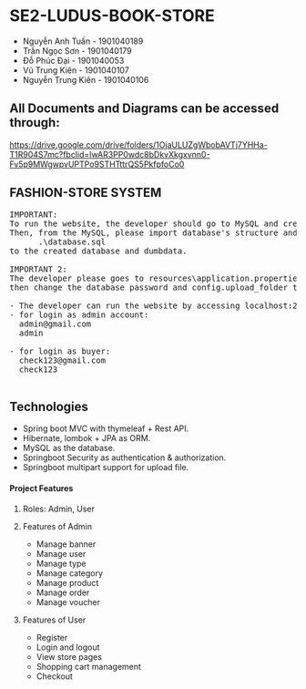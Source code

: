 # SE2-LUDUS-BOOK-STORE
<ul>
    <li>Nguyễn Anh Tuấn - 1901040189</li>
    <li>Trần Ngọc Sơn - 1901040179</li>
    <li>Đỗ Phúc Đại - 1901040053</li>
    <li>Vũ Trung Kiên - 1901040107</li>
    <li>Nguyễn Trung Kiên - 1901040106</li>
</ul>

## All Documents and Diagrams can be accessed through:
https://drive.google.com/drive/folders/1OjaULUZgWbobAVTj7YHHa-T1R904S7mc?fbclid=IwAR3PP0wdc8bDkvXkgxvnn0-Fv5p9MWgwpvUPTPo9STHTttrQS5PkfpfoCo0

## FASHION-STORE SYSTEM
<pre>
IMPORTANT: 
To run the website, the developer should go to MySQL and create a schema (database),
Then, from the MySQL, please import database's structure and data from the following folder
      .\database.sql
to the created database and dumbdata.

IMPORTANT 2: 
The developer please goes to resources\application.properties
then change the database password and config.upload_folder to your current one in order to use it.

- The developer can run the website by accessing localhost:2400
- for login as admin account:
  admin@gmail.com
  admin

- for login as buyer:
  check123@gmail.com
  check123

</pre>

## Technologies

<ul>
    <li>Spring boot MVC with thymeleaf + Rest API.</li>
    <li>Hibernate, lombok + JPA as ORM.</li>
    <li>MySQL as the database.</li>
    <li>Springboot Security as authentication & authorization.</li>
    <li>Springboot multipart support for upload file.</li>
</ul>

#### Project Features

1.	Roles: Admin, User
2.	Features of Admin<br/>
        <ul>
            <li>Manage banner</li>
            <li>Manage user</li>
            <li>Manage type</li>
            <li>Manage category</li>
            <li>Manage product</li>
            <li>Manage order</li>
            <li>Manage voucher</li>
        </ul> 

3.	Features of User
        <ul> 
            <li>Register</li> 
            <li>Login and logout</li> 
            <li>View store pages</li> 
            <li>Shopping cart management</li>
            <li>Checkout</li>
        </ul> 



